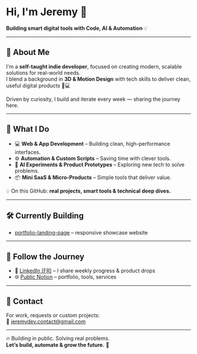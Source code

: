 # Hi, I'm Jeremy 👋  
**Building smart digital tools with Code, AI & Automation** 💡  

---

## 🌟 About Me  

I'm a **self-taught indie developer**, focused on creating modern, scalable solutions for real-world needs.  
I blend a background in **3D & Motion Design** with tech skills to deliver clean, useful digital products 🎨💻  

Driven by curiosity, I build and iterate every week — sharing the journey here.

---

## 🔧 What I Do  

- 💻 **Web & App Development** – Building clean, high-performance interfaces.  
- ⚙️ **Automation & Custom Scripts** – Saving time with clever tools.  
- 🤖 **AI Experiments & Product Prototypes** – Exploring new tech to solve problems.  
- 📦 **Mini SaaS & Micro-Products** – Simple tools that deliver value.  

💡 On this GitHub: **real projects, smart tools & technical deep dives.**

---

## 🛠️ Currently Building

- [portfolio-landing-page](https://github.com/tonpseudo/portfolio-landing-page) – responsive showcase website  

---

## 📡 Follow the Journey

- 🔗 [LinkedIn (FR)](https://www.linkedin.com/in/jeremy-canal-03171922b/) – I share weekly progress & product drops  
- 🌐 [Public Notion](https://notion.so/...) – portfolio, tools, services  

---

## 📩 Contact  

For work, requests or custom projects:  
📧 [jeremydev.contact@gmail.com](mailto:jeremydev.contact@gmail.com)

---

🔥 Building in public. Solving real problems.  
**Let’s build, automate & grow the future.** 🚀  

